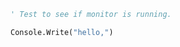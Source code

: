 ```vb
' Test to see if monitor is running.

Console.Write("hello,")
```
<!-- Updated by TransCodeMD [2023-12-11 13:19:33] -->

